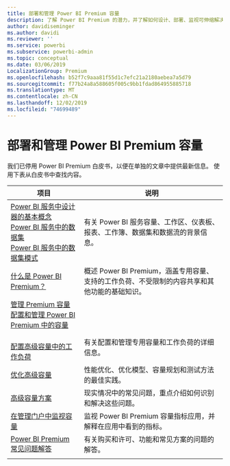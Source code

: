 ```yaml
---
title: 部署和管理 Power BI Premium 容量
description: 了解 Power BI Premium 的潜力，并了解如何设计、部署、监视可伸缩解决方案并对其进行故障排除。
author: davidiseminger
ms.author: davidi
ms.reviewer: ''
ms.service: powerbi
ms.subservice: powerbi-admin
ms.topic: conceptual
ms.date: 03/06/2019
LocalizationGroup: Premium
ms.openlocfilehash: b52f7c9aaa81f55d1c7efc21a2180aebea7a5d79
ms.sourcegitcommit: f77b24a8a588605f005c9bb1fdad864955885718
ms.translationtype: MT
ms.contentlocale: zh-CN
ms.lasthandoff: 12/02/2019
ms.locfileid: "74699489"
---
```

# <a name="deploying-and-managing-power-bi-premium-capacities"></a>部署和管理 Power BI Premium 容量

我们已停用 Power BI Premium 白皮书，以便在单独的文章中提供最新信息。 使用下表从白皮书中查找内容。 

| 项目 | 说明 |
|-----|----|
| [Power BI 服务中设计器的基本概念](service-basic-concepts.md)</br>[Power BI 服务中的数据集](service-datasets-understand.md)</br>[Power BI 服务中的数据集模式](service-dataset-modes-understand.md) | 有关 Power BI 服务容量、工作区、仪表板、报表、工作簿、数据集和数据流的背景信息。 |
| [什么是 Power BI Premium？](service-premium-what-is.md) | 概述 Power BI Premium，涵盖专用容量、支持的工作负荷、不受限制的内容共享和其他功能的基础知识。  |
| [管理 Premium 容量](service-premium-capacity-manage.md)</br>[配置和管理 Power BI Premium 中的容量](service-admin-premium-manage.md)
</br>[配置高级容量中的工作负荷](service-admin-premium-workloads.md) | 有关配置和管理专用容量和工作负荷的详细信息。 |
| [优化高级容量](service-premium-capacity-optimize.md) | 性能优化、优化模型、容量规划和测试方法的最佳实践。 |
| [高级容量方案](service-premium-capacity-scenarios.md) | 现实情况中的常见问题，重点介绍如何识别和解决这些问题。 |
| [在管理门户中监视容量](service-admin-premium-monitor-portal.md) | 监视 Power BI Premium 容量指标应用，并解释在应用中看到的指标。 |
| [Power BI Premium 常见问题解答](service-premium-faq.md) | 有关购买和许可、功能和常见方案的问题的解答。 |
| | |
